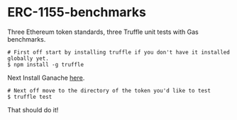 # ERC-1155-benchmarks
Three Ethereum token standards, three Truffle unit tests with Gas benchmarks. 

```
# First off start by installing truffle if you don't have it installed globally yet.
$ npm install -g truffle
```
Next Install Ganache [here](https://truffleframework.com/ganache).

```
# Next off move to the directory of the token you'd like to test
$ truffle test
```

That should do it!

